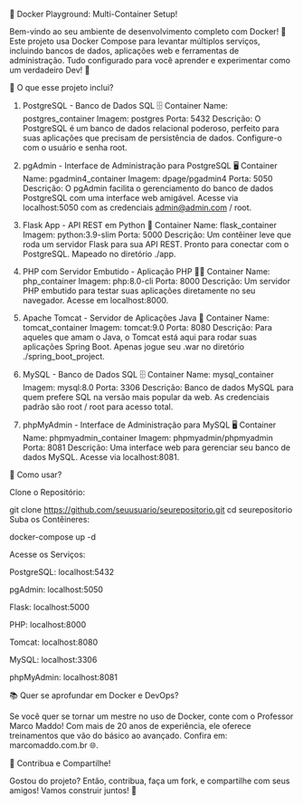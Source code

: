 🌟 Docker Playground: Multi-Container Setup!

Bem-vindo ao seu ambiente de desenvolvimento completo com Docker! 🚀 Este projeto usa Docker Compose para levantar múltiplos serviços, incluindo bancos de dados, aplicações web e ferramentas de administração. Tudo configurado para você aprender e experimentar como um verdadeiro Dev! 🙌

🎯 O que esse projeto inclui?

1. PostgreSQL - Banco de Dados SQL 🗄️
Container Name: postgres_container
Imagem: postgres
Porta: 5432
Descrição: O PostgreSQL é um banco de dados relacional poderoso, perfeito para suas aplicações que precisam de persistência de dados. Configure-o com o usuário e senha root.


2. pgAdmin - Interface de Administração para PostgreSQL 🖥️
Container Name: pgadmin4_container
Imagem: dpage/pgadmin4
Porta: 5050
Descrição: O pgAdmin facilita o gerenciamento do banco de dados PostgreSQL com uma interface web amigável. Acesse via localhost:5050 com as credenciais admin@admin.com / root.

4. Flask App - API REST em Python 🐍
Container Name: flask_container
Imagem: python:3.9-slim
Porta: 5000
Descrição: Um contêiner leve que roda um servidor Flask para sua API REST. Pronto para conectar com o PostgreSQL. Mapeado no diretório ./app.

5. PHP com Servidor Embutido - Aplicação PHP 🧙‍♂️
Container Name: php_container
Imagem: php:8.0-cli
Porta: 8000
Descrição: Um servidor PHP embutido para testar suas aplicações diretamente no seu navegador. Acesse em localhost:8000.

6. Apache Tomcat - Servidor de Aplicações Java 🌱
Container Name: tomcat_container
Imagem: tomcat:9.0
Porta: 8080
Descrição: Para aqueles que amam o Java, o Tomcat está aqui para rodar suas aplicações Spring Boot. Apenas jogue seu .war no diretório ./spring_boot_project.

7. MySQL - Banco de Dados SQL 🗄️
Container Name: mysql_container
Imagem: mysql:8.0
Porta: 3306
Descrição: Banco de dados MySQL para quem prefere SQL na versão mais popular da web. As credenciais padrão são root / root para acesso total.

8. phpMyAdmin - Interface de Administração para MySQL 🖥️
Container Name: phpmyadmin_container
Imagem: phpmyadmin/phpmyadmin
Porta: 8081
Descrição: Uma interface web para gerenciar seu banco de dados MySQL. Acesse via localhost:8081.


🚀 Como usar?

Clone o Repositório:

git clone https://github.com/seuusuario/seurepositorio.git
cd seurepositorio
Suba os Contêineres:
 
docker-compose up -d


Acesse os Serviços:


PostgreSQL: localhost:5432


pgAdmin: localhost:5050


Flask: localhost:5000


PHP: localhost:8000


Tomcat: localhost:8080


MySQL: localhost:3306


phpMyAdmin: localhost:8081


📚 Quer se aprofundar em Docker e DevOps?

Se você quer se tornar um mestre no uso de Docker, conte com o Professor Marco Maddo! Com mais de 20 anos de experiência, ele oferece treinamentos que vão do básico ao avançado. Confira em: marcomaddo.com.br 🌐.

💬 Contribua e Compartilhe!

Gostou do projeto? Então, contribua, faça um fork, e compartilhe com seus amigos! Vamos construir juntos! 🤝
